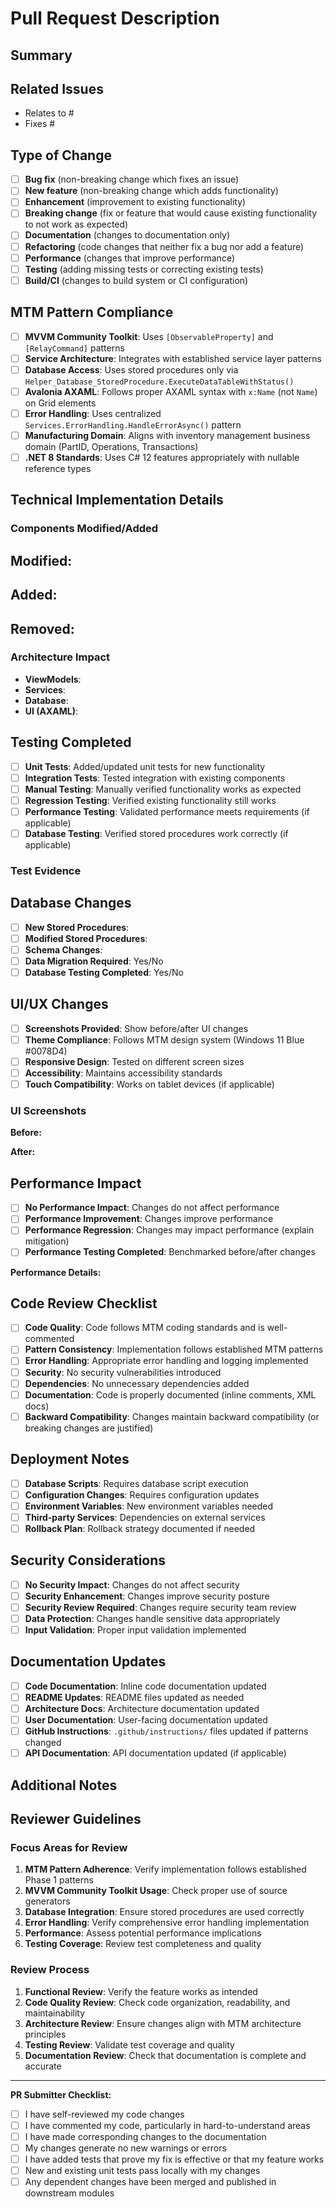 # Pull Request Description

## Summary
<!-- Provide a brief summary of the changes made in this PR -->


## Related Issues
<!-- Link to related issues using "Fixes #123" or "Closes #123" syntax -->
- Relates to #
- Fixes #

## Type of Change
<!-- Check all that apply -->
- [ ] **Bug fix** (non-breaking change which fixes an issue)
- [ ] **New feature** (non-breaking change which adds functionality)
- [ ] **Enhancement** (improvement to existing functionality)
- [ ] **Breaking change** (fix or feature that would cause existing functionality to not work as expected)
- [ ] **Documentation** (changes to documentation only)
- [ ] **Refactoring** (code changes that neither fix a bug nor add a feature)
- [ ] **Performance** (changes that improve performance)
- [ ] **Testing** (adding missing tests or correcting existing tests)
- [ ] **Build/CI** (changes to build system or CI configuration)

## MTM Pattern Compliance
<!-- Verify compliance with established MTM patterns from Phase 1 foundation -->
- [ ] **MVVM Community Toolkit**: Uses `[ObservableProperty]` and `[RelayCommand]` patterns
- [ ] **Service Architecture**: Integrates with established service layer patterns
- [ ] **Database Access**: Uses stored procedures only via `Helper_Database_StoredProcedure.ExecuteDataTableWithStatus()`
- [ ] **Avalonia AXAML**: Follows proper AXAML syntax with `x:Name` (not `Name`) on Grid elements
- [ ] **Error Handling**: Uses centralized `Services.ErrorHandling.HandleErrorAsync()` pattern
- [ ] **Manufacturing Domain**: Aligns with inventory management business domain (PartID, Operations, Transactions)
- [ ] **.NET 8 Standards**: Uses C# 12 features appropriately with nullable reference types

## Technical Implementation Details

### Components Modified/Added
<!-- List the main components affected by this PR -->
**Modified:**
- 

**Added:**
- 

**Removed:**
- 

### Architecture Impact
<!-- Describe how this change fits into the MTM architecture -->
- **ViewModels**: 
- **Services**: 
- **Database**: 
- **UI (AXAML)**: 

## Testing Completed
<!-- Describe the testing performed to validate these changes -->
- [ ] **Unit Tests**: Added/updated unit tests for new functionality
- [ ] **Integration Tests**: Tested integration with existing components
- [ ] **Manual Testing**: Manually verified functionality works as expected
- [ ] **Regression Testing**: Verified existing functionality still works
- [ ] **Performance Testing**: Validated performance meets requirements (if applicable)
- [ ] **Database Testing**: Verified stored procedures work correctly (if applicable)

### Test Evidence
<!-- Provide evidence of testing (screenshots, test results, etc.) -->


## Database Changes
<!-- If this PR includes database changes, provide details -->
- [ ] **New Stored Procedures**: 
- [ ] **Modified Stored Procedures**: 
- [ ] **Schema Changes**: 
- [ ] **Data Migration Required**: Yes/No
- [ ] **Database Testing Completed**: Yes/No

## UI/UX Changes
<!-- If this PR includes UI changes, provide visual evidence -->
- [ ] **Screenshots Provided**: Show before/after UI changes
- [ ] **Theme Compliance**: Follows MTM design system (Windows 11 Blue #0078D4)
- [ ] **Responsive Design**: Tested on different screen sizes
- [ ] **Accessibility**: Maintains accessibility standards
- [ ] **Touch Compatibility**: Works on tablet devices (if applicable)

### UI Screenshots
<!-- Include screenshots showing the changes -->
**Before:**
<!-- Screenshot of current state -->

**After:**
<!-- Screenshot of new state -->

## Performance Impact
<!-- Assess the performance impact of these changes -->
- [ ] **No Performance Impact**: Changes do not affect performance
- [ ] **Performance Improvement**: Changes improve performance
- [ ] **Performance Regression**: Changes may impact performance (explain mitigation)
- [ ] **Performance Testing Completed**: Benchmarked before/after changes

**Performance Details:**
<!-- Provide specific performance metrics if applicable -->


## Code Review Checklist
<!-- For reviewers - ensure these items are verified -->
- [ ] **Code Quality**: Code follows MTM coding standards and is well-commented
- [ ] **Pattern Consistency**: Implementation follows established MTM patterns
- [ ] **Error Handling**: Appropriate error handling and logging implemented
- [ ] **Security**: No security vulnerabilities introduced
- [ ] **Dependencies**: No unnecessary dependencies added
- [ ] **Documentation**: Code is properly documented (inline comments, XML docs)
- [ ] **Backward Compatibility**: Changes maintain backward compatibility (or breaking changes are justified)

## Deployment Notes
<!-- Any special considerations for deployment -->
- [ ] **Database Scripts**: Requires database script execution
- [ ] **Configuration Changes**: Requires configuration updates
- [ ] **Environment Variables**: New environment variables needed
- [ ] **Third-party Services**: Dependencies on external services
- [ ] **Rollback Plan**: Rollback strategy documented if needed

## Security Considerations
<!-- Address any security implications -->
- [ ] **No Security Impact**: Changes do not affect security
- [ ] **Security Enhancement**: Changes improve security posture
- [ ] **Security Review Required**: Changes require security team review
- [ ] **Data Protection**: Changes handle sensitive data appropriately
- [ ] **Input Validation**: Proper input validation implemented

## Documentation Updates
<!-- Ensure documentation is current -->
- [ ] **Code Documentation**: Inline code documentation updated
- [ ] **README Updates**: README files updated as needed
- [ ] **Architecture Docs**: Architecture documentation updated
- [ ] **User Documentation**: User-facing documentation updated
- [ ] **GitHub Instructions**: `.github/instructions/` files updated if patterns changed
- [ ] **API Documentation**: API documentation updated (if applicable)

## Additional Notes
<!-- Any additional context or considerations -->


## Reviewer Guidelines
<!-- Specific guidance for code reviewers -->

### Focus Areas for Review
1. **MTM Pattern Adherence**: Verify implementation follows established Phase 1 patterns
2. **MVVM Community Toolkit Usage**: Check proper use of source generators
3. **Database Integration**: Ensure stored procedures are used correctly
4. **Error Handling**: Verify comprehensive error handling implementation
5. **Performance**: Assess potential performance implications
6. **Testing Coverage**: Review test completeness and quality

### Review Process
1. **Functional Review**: Verify the feature works as intended
2. **Code Quality Review**: Check code organization, readability, and maintainability
3. **Architecture Review**: Ensure changes align with MTM architecture principles
4. **Testing Review**: Validate test coverage and quality
5. **Documentation Review**: Check that documentation is complete and accurate

---

**PR Submitter Checklist:**
- [ ] I have self-reviewed my code changes
- [ ] I have commented my code, particularly in hard-to-understand areas  
- [ ] I have made corresponding changes to the documentation
- [ ] My changes generate no new warnings or errors
- [ ] I have added tests that prove my fix is effective or that my feature works
- [ ] New and existing unit tests pass locally with my changes
- [ ] Any dependent changes have been merged and published in downstream modules